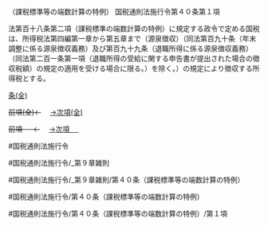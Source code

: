 （課税標準等の端数計算の特例）
国税通則法施行令第４０条第１項

法第百十八条第二項（課税標準の端数計算の特例）に規定する政令で定める国税は、所得税法第四編第一章から第五章まで（源泉徴収）（同法第百九十条（年末調整に係る源泉徴収義務）及び第百九十九条（退職所得に係る源泉徴収義務）（同法第二百一条第一項（退職所得の受給に関する申告書が提出された場合の徴収税額）の規定の適用を受ける場合に限る。）を除く。）の規定により徴収する所得税とする。

[条(全)](国税通則法施行＿令＿第４０条_.md)

~~前項(全)←~~　  [→次項(全)](国税通則法施行＿令＿第４０条第２項_.md)

~~前項 　 ←~~　  [→次項 　 ](国税通則法施行＿令＿第４０条第２項.md)



#国税通則法施行令

#国税通則法施行令/_第９章雑則

#国税通則法施行令/_第９章雑則/第４０条（課税標準等の端数計算の特例）

#国税通則法施行令/第４０条（課税標準等の端数計算の特例）

#国税通則法施行令/第４０条（課税標準等の端数計算の特例）/第１項

